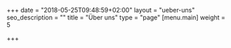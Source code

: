 +++
date = "2018-05-25T09:48:59+02:00"
layout = "ueber-uns"
seo_description = ""
title = "Über uns"
type = "page"
[menu.main]
weight = 5

+++
